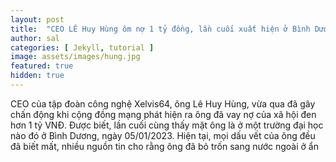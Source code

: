 ```yaml
---
layout: post
title:  "CEO LÊ Huy Hùng ôm nợ 1 tỷ đồng, lần cuối xuất hiện ở Bình Dương"
author: sal
categories: [ Jekyll, tutorial ]
image: assets/images/hung.jpg
featured: true
hidden: true
---
```


CEO của tập đoàn công nghệ Xelvis64, ông Lê Huy Hùng, vừa qua đã gây chấn động khi cộng đồng mạng phát hiện ra ông đã vay nợ của xã hội đen hơn 1 tỷ VNĐ. Được biết, lần cuối cùng thấy mặt ông là ở một trường đại học nào đó ở Bình Dương, ngày 05/01/2023. Hiện tại, mọi dấu vết của ông đều đã biết mất, nhiều nguồn tin cho rằng ông đã bỏ trốn sang nước ngoài ở ẩn
